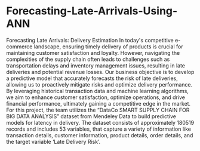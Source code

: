 # Forecasting-Late-Arrivals-Using-ANN
Forecasting Late Arrivals: Delivery Estimation
In today's competitive e-commerce landscape, ensuring timely delivery of products is crucial for maintaining customer satisfaction and loyalty. 
However, navigating the complexities of the supply chain often leads to challenges such as transportation delays and inventory management issues, resulting in late deliveries and potential revenue losses.
Our business objective is to develop a predictive model that accurately forecasts the risk of late deliveries, allowing us to proactively mitigate risks and optimize delivery performance.
By leveraging historical transaction data and machine learning algorithms, we aim to enhance customer satisfaction, optimize operations, and drive financial performance, ultimately gaining a competitive edge in the market.
For this project, the team utilizes the “DataCo SMART SUPPLY CHAIN FOR BIG DATA ANALYSIS” dataset from Mendeley Data to build predictive models for latency in delivery.
The dataset consists of approximately 180519 records and includes 53 variables, that capture a variety of information like transaction details, customer information, product details, order details, and the target variable ‘Late Delivery Risk’.
